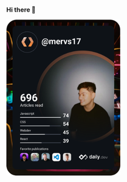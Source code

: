 ### Hi there 👋

<a href="https://app.daily.dev/mervs17"><img src="https://github.com/mervs17/mervs17/blob/main/devcard.svg" width="300" alt="Mervin Reyes's Dev Card"/></a>

<!--
**mervs17/mervs17** is a ✨ _special_ ✨ repository because its `README.md` (this file) appears on your GitHub profile.

Here are some ideas to get you started:

- 🔭 I’m currently working on ...
- 🌱 I’m currently learning ...
- 👯 I’m looking to collaborate on ...
- 🤔 I’m looking for help with ...
- 💬 Ask me about ...
- 📫 How to reach me: ...
- 😄 Pronouns: ...
- ⚡ Fun fact: ...
-->
